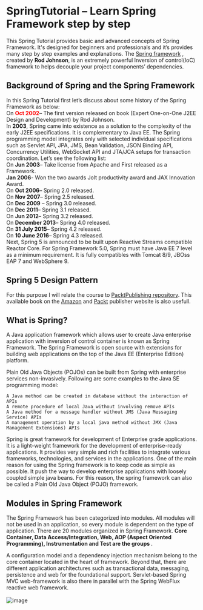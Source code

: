 # SpringTutorial – Learn Spring Framework step by step
This Spring Tutorial provides basic and advanced concepts of Spring Framework. It's designed for beginners and professionals and it’s provides many step by step examples and explanations. The [Spring framework](http://www.springsource.org/) , created by <b>Rod Johnson</b>, is an extremely powerful Inversion of control(IoC) framework to helps decouple your project components’ dependencies.

## Background of Spring and the Spring Framework
In this Spring Tutorial first let’s discuss about some history of the Spring Framework as below: <br />
On <b style="color:red">Oct 2002</b>– The first version released on book (Expert One-on-One J2EE Design and Development) by Rod Johnson. <br />
In <b>2003</b>, Spring came into existence as a solution to the complexity of the early J2EE specifications. It is complementary to Java EE. The Spring programming model integrates only with selected individual specifications such as Servlet API, JPA, JMS, Bean Validation, JSON Binding API, Concurrency Utilities, WebSocket API and JTA/JCA setups for transaction coordination. Let’s see the following list: <br />
On <b>Jun 2003</b>– Take license from Apache and First released as a Framework.<br />
<b>Jan 2006</b>- Won the two awards Jolt productivity award and JAX Innovation Award.<br />
On <b>Oct 2006</b>– Spring 2.0 released.<br />
On <b>Nov 2007</b>– Spring 2.5 released.<br />
On <b>Dec 2009</b> – Spring 3.0 released.<br />
On <b>Dec 2011</b>– Spring 3.1 released.<br />
On <b>Jun 2012</b>– Spring 3.2 released.<br />
On <b>December 2013</b>– Spring 4.0 released.<br />
On <b>31 July 2015</b>– Spring 4.2 released.<br />
On <b>10 June 2016</b>– Spring 4.3 released.<br />
Next, Spring 5 is announced to be built upon Reactive Streams compatible Reactor Core. 
For Spring Framework 5.0, Spring must have Java EE 7 level as a minimum requirement. It is fully compatibles with Tomcat 8/9, JBOss EAP 7 and WebSphere 9.<br />
## Spring 5 Design Pattern
For this purpose I will relate the course to [PacktPublishing repository](https://github.com/PacktPublishing/Spring5-Design-Patterns). This available book on the [Amazon](https://www.amazon.in/Spring-Design-Patterns-Dinesh-Rajput/dp/1788299450/ref=sr_1_1?ie=UTF8&qid=1507925340&sr=8-1&keywords=spring+5+design+pattern) and [Packt](https://www.packtpub.com/application-development/spring-5-design-patterns) publisher website is also usefull.

## What is Spring?
A Java application framework which allows user to create Java enterprise application with inversion of control container is known as Spring Framework. The Spring Framework is open source with extensions for building web applications on the top of the Java EE (Enterprise Edition) platform.

Plain Old Java Objects (POJOs) can be built from Spring with enterprise services non-invasively. Following are some examples to the Java SE programming model:

    A Java method can be created in database without the interaction of APIs
    A remote procedure of local Java without involving remove APIs
    A Java method for a message handler without JMS (Java Messaging Service) APIs
    A management operation by a local java method without JMX (Java Management Extensions) APIs

Spring is great framework for development of Enterprise grade applications. It is a light-weight framework for the development of enterprise-ready applications. It provides very simple and rich facilities to integrate various frameworks, technologies, and services in the applications. One of the main reason for using the Spring framework is to keep code as simple as possible. It push the way to develop enterprise applications with loosely coupled simple java beans. For this reason, the spring framework can also be called a Plain Old Java Object (POJO) framework.

## Modules in Spring Framework
The Spring Framework has been categorized into modules. All modules will not be used in an application, so every module is dependent on the type of application. There are 20 modules organized in Spring Framework. <b>Core Container, Data Access/Integration, Web, AOP (Aspect Oriented Programming), Instrumentation and Test are the groups </b>.

A configuration model and a dependency injection mechanism belong to the core container located in the heart of framework. Beyond that, there are different application architectures such as transactional data, messaging, persistence and web for the foundational support. Servlet-based Spring MVC web-framework is also there in parallel with the Spring WebFlux reactive web framework. <br /><br />
![image](https://i2.wp.com/www.dineshonjava.com/wp-content/uploads/2013/03/Spring-modules.png?resize=530%2C409&ssl=1)
